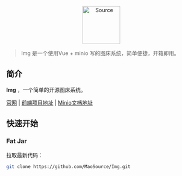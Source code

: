 <p align="center">
    <a href="https://maosource.com" target="_blank" rel="noopener noreferrer">
        <img width="100" src="https://maosource.com/img/test.png" alt="Source">
    </a>
</p>

> Img 是一个使用Vue + minio 写的图床系统，简单便捷，开箱即用。

## 简介

**Img** ，一个简单的开源图床系统。

[官网](https://maosource.com) | [前端项目地址](https://github.com/MaoSource/images) | [Minio文档地址](https://blog.csdn.net/qq_43329216)

## 快速开始

### Fat Jar

拉取最新代码：

```bash
git clone https://github.com/MaoSource/Img.git
```

